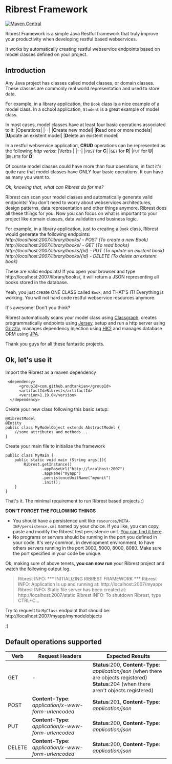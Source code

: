 
# Ribrest Framework
[![Maven Central](https://maven-badges.herokuapp.com/maven-central/com.github.andtankian/Ribrest/badge.svg)](https://maven-badges.herokuapp.com/maven-central/cz.jirutka.rsql/rsql-parser)

Ribrest Framework is a simple Java Restful framework that truly improve your productivity when developing restful based webservices.

It works by automatically creating restful webservice endpoints based on model classes defined on your project.

## Introduction
Any Java project has classes called model classes, or domain classes. These classes are commonly real world representation and used to store data.

For example, in a library application, the `Book` class is a nice example of a model class. In a school application, `Student` is a great example of model class.

In most cases, model classes have at least four basic operations associated to it:
|Operations|
|--|
|**C**reate new model|
|**R**ead one or more models|
|**U**pdate an existent model|
|**D**elete an existent model|

In a restful webservice application, **CRUD** operations can be represented as the following *http verbs*:
|Verbs |
|--|
|`POST`  for **C**|
|`GET` for **R**|
|`PUT` for **U**|
|`DELETE` for **D**|

Of course model classes could have more than four operations, in fact it's quite rare that model classes have ONLY four basic operations. It can have as many you want to.

*Ok, knowing that, what can Ribrest do for me?*

Ribrest can scan your model classes and automatically generate valid endpoints! 
You don't need to worry about webservices architectures,  design patterns, data representation and other things anymore. Ribrest does all these things for you. Now you can focus on what is important to your project like domain classes, data validation and business logic.

For example, in a library application, just to creating a `Book` class, Ribrest would generate the following endpoints:
*http://localhost:2007/library/books/ - POST (To create a new Book)
http://localhost:2007/library/books/ - GET (To read books)
http://localhost:2007/library/books/{id} - PUT (To update an existent book)
http://localhost:2007/library/books/{id} - DELETE (To delete an existent book)*

These are valid endpoints! If you open your browser and type http://localhost:2007/library/books/, it will return a JSON representing all books stored in the database.

Yeah, you just create ONE CLASS called `Book`, and THAT'S IT! Everything is working. You will not hard code restful webservice resources anymore.

It's awesome! Don't you think?

Ribrest automatically scans your model class using [Classgraph](https://github.com/classgraph/classgraph), creates programmatically endpoints using [Jersey](https://jersey.github.io/), setup and run a http server using [Grizzly](https://javaee.github.io/grizzly/), manages dependency injection using [HK2](https://javaee.github.io/hk2/) and manages database ORM using [JPA](https://www.oracle.com/technetwork/java/javaee/tech/persistence-jsp-140049.html).

Thank you guys for all these fantastic projects.

## Ok, let's use it

Import the Ribrest as a maven dependency

     <dependency>
          <groupId>com.github.andtankian</groupId>
          <artifactId>Ribrest</artifactId>
          <version>1.19.0</version>
      </dependency>


Create your new class following this basic setup:
	
	@RibrestModel
	@Entity
	public class MyModelObject extends AbstractModel {
		//some attributes and methods...	
	}

Create your main file to initialize the framework

    public class MyMain {
    	public static void main (String args[]){
	    	Ribrest.getInstance()
			    	.appBaseUrl("http://localhost:2007")
			    	.appName("myapp")
			    	.persistenceUnitName("myunit")
			    	.init();
    	}
    }


That's it. The minimal requirement to run Ribrest based projects :)

**DON'T FORGET THE FOLLOWING THINGS**

 - You should have a persistence unit like `resources/META-INF/persistence.xml` named by your choice. If you like, you can copy, paste and modify the Ribrest test persistence unit. [You can find it here](https://github.com/andtankian/ribrest/blob/master/src/test/resources/META-INF/persistence.xml).
 - No programs or servers should be running in the port you defined in your code. It's very common, in development environment, to have others servers running  in the port 3000, 5000, 8000, 8080. Make sure the port specified in your code be unique.

Ok, making sure of above tenets, **you can now run** your Ribrest project and watch the following output log.

> Ribrest INFO: *** INITIALIZING RIBREST FRAMEWORK ***
Ribrest INFO: Application is up and running at: http://localhost:2007/myapp/
Ribrest INFO: Static file server has been created at: http://localhost:2007/static
Ribrest INFO: To shutdown Ribrest, type CTRL+C...

Try to request to `MyClass` endpoint that should be: http://localhost:2007/myapp/mymodelobjects

;)

## Default operations supported

|Verb|Request Headers|Expected Results|
|--|--|--|
|GET|-|**Status**:200, **Content-Type**: *application/json* (when there are objects registered)<br/>**Status**:204 (when there aren't objects registered)|
|POST|**Content-Type**: *application/x-www-form-urlencoded*|**Status**:201, **Content-Type**: *application/json* |
|PUT|**Content-Type**: *application/x-www-form-urlencoded*|**Status**:200, **Content-Type**: *application/json* |
|DELETE|**Content-Type**: *application/x-www-form-urlencoded*|**Status**:200, **Content-Type**: *application/json* |
